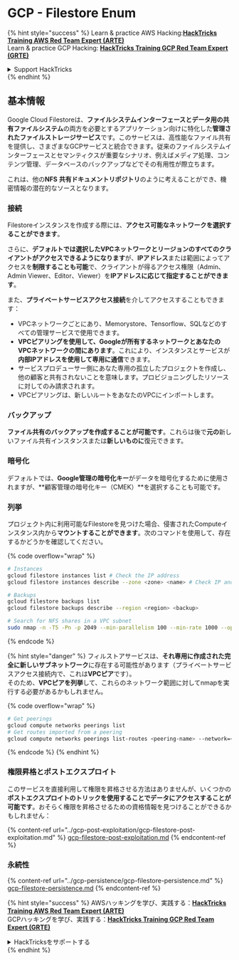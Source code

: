 # GCP - Filestore Enum

{% hint style="success" %}
Learn & practice AWS Hacking:<img src="../../../.gitbook/assets/image (1) (1) (1) (1).png" alt="" data-size="line">[**HackTricks Training AWS Red Team Expert (ARTE)**](https://training.hacktricks.xyz/courses/arte)<img src="../../../.gitbook/assets/image (1) (1) (1) (1).png" alt="" data-size="line">\
Learn & practice GCP Hacking: <img src="../../../.gitbook/assets/image (2) (1).png" alt="" data-size="line">[**HackTricks Training GCP Red Team Expert (GRTE)**<img src="../../../.gitbook/assets/image (2) (1).png" alt="" data-size="line">](https://training.hacktricks.xyz/courses/grte)

<details>

<summary>Support HackTricks</summary>

* Check the [**subscription plans**](https://github.com/sponsors/carlospolop)!
* **Join the** 💬 [**Discord group**](https://discord.gg/hRep4RUj7f) or the [**telegram group**](https://t.me/peass) or **follow** us on **Twitter** 🐦 [**@hacktricks\_live**](https://twitter.com/hacktricks_live)**.**
* **Share hacking tricks by submitting PRs to the** [**HackTricks**](https://github.com/carlospolop/hacktricks) and [**HackTricks Cloud**](https://github.com/carlospolop/hacktricks-cloud) github repos.

</details>
{% endhint %}

## 基本情報

Google Cloud Filestoreは、**ファイルシステムインターフェースとデータ用の共有ファイルシステム**の両方を必要とするアプリケーション向けに特化した**管理されたファイルストレージサービス**です。このサービスは、高性能なファイル共有を提供し、さまざまなGCPサービスと統合できます。従来のファイルシステムインターフェースとセマンティクスが重要なシナリオ、例えばメディア処理、コンテンツ管理、データベースのバックアップなどでその有用性が際立ちます。

これは、他の**NFS** **共有ドキュメントリポジトリ**のように考えることができ、機密情報の潜在的なソースとなります。

### 接続

Filestoreインスタンスを作成する際には、**アクセス可能なネットワークを選択することができます**。

さらに、**デフォルトでは選択したVPCネットワークとリージョンのすべてのクライアントがアクセスできるようになります**が、**IPアドレス**または範囲によってアクセスを**制限することも可能**で、クライアントが得るアクセス権限（Admin、Admin Viewer、Editor、Viewer）を**IPアドレスに応じて指定することができます**。

また、**プライベートサービスアクセス接続**を介してアクセスすることもできます：

* VPCネットワークごとにあり、Memorystore、Tensorflow、SQLなどのすべての管理サービスで使用できます。
* **VPCピアリングを使用して、Googleが所有するネットワークとあなたのVPCネットワークの間にあります**。これにより、インスタンスとサービスが**内部IPアドレスを使用して専用に通信**できます。
* サービスプロデューサー側にあなた専用の孤立したプロジェクトを作成し、他の顧客と共有されないことを意味します。プロビジョニングしたリソースに対してのみ請求されます。
* VPCピアリングは、新しいルートをあなたのVPCにインポートします。

### バックアップ

**ファイル共有のバックアップを作成することが可能です**。これらは後で**元の**新しいファイル共有インスタンスまたは**新しいものに**復元できます。

### 暗号化

デフォルトでは、**Google管理の暗号化キー**がデータを暗号化するために使用されますが、**顧客管理の暗号化キー（CMEK）**を選択することも可能です。

### 列挙

プロジェクト内に利用可能なFilestoreを見つけた場合、侵害されたComputeインスタンス内から**マウントすることができます**。次のコマンドを使用して、存在するかどうかを確認してください。

{% code overflow="wrap" %}
```bash
# Instances
gcloud filestore instances list # Check the IP address
gcloud filestore instances describe --zone <zone> <name> # Check IP and access restrictions

# Backups
gcloud filestore backups list
gcloud filestore backups describe --region <region> <backup>

# Search for NFS shares in a VPC subnet
sudo nmap -n -T5 -Pn -p 2049 --min-parallelism 100 --min-rate 1000 --open 10.99.160.2/20
```
{% endcode %}

{% hint style="danger" %}
フィルストアサービスは、**それ専用に作成された完全に新しいサブネットワーク**に存在する可能性があります（プライベートサービスアクセス接続内で、これは**VPCピア**です）。\
そのため、**VPCピアを列挙**して、これらのネットワーク範囲に対してnmapを実行する必要があるかもしれません。

{% code overflow="wrap" %}
```bash
# Get peerings
gcloud compute networks peerings list
# Get routes imported from a peering
gcloud compute networks peerings list-routes <peering-name> --network=<network-name> --region=<region> --direction=INCOMING
```
{% endcode %}
{% endhint %}

### 権限昇格とポストエクスプロイト

このサービスを直接利用して権限を昇格させる方法はありませんが、いくつかの**ポストエクスプロイトのトリックを使用することでデータにアクセスすることが可能です**。おそらく権限を昇格させるための資格情報を見つけることができるかもしれません：

{% content-ref url="../gcp-post-exploitation/gcp-filestore-post-exploitation.md" %}
[gcp-filestore-post-exploitation.md](../gcp-post-exploitation/gcp-filestore-post-exploitation.md)
{% endcontent-ref %}

### 永続性

{% content-ref url="../gcp-persistence/gcp-filestore-persistence.md" %}
[gcp-filestore-persistence.md](../gcp-persistence/gcp-filestore-persistence.md)
{% endcontent-ref %}

{% hint style="success" %}
AWSハッキングを学び、実践する：<img src="../../../.gitbook/assets/image (1) (1) (1) (1).png" alt="" data-size="line">[**HackTricks Training AWS Red Team Expert (ARTE)**](https://training.hacktricks.xyz/courses/arte)<img src="../../../.gitbook/assets/image (1) (1) (1) (1).png" alt="" data-size="line">\
GCPハッキングを学び、実践する：<img src="../../../.gitbook/assets/image (2) (1).png" alt="" data-size="line">[**HackTricks Training GCP Red Team Expert (GRTE)**<img src="../../../.gitbook/assets/image (2) (1).png" alt="" data-size="line">](https://training.hacktricks.xyz/courses/grte)

<details>

<summary>HackTricksをサポートする</summary>

* [**サブスクリプションプラン**](https://github.com/sponsors/carlospolop)を確認してください！
* **💬 [**Discordグループ**](https://discord.gg/hRep4RUj7f)または[**Telegramグループ**](https://t.me/peass)に参加するか、**Twitter** 🐦 [**@hacktricks\_live**](https://twitter.com/hacktricks_live)**をフォローしてください。**
* **ハッキングトリックを共有するために、[**HackTricks**](https://github.com/carlospolop/hacktricks)および[**HackTricks Cloud**](https://github.com/carlospolop/hacktricks-cloud)のGitHubリポジトリにPRを提出してください。**

</details>
{% endhint %}
